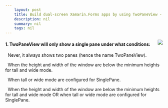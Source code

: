 ```yaml
---
    layout: post
    title: Build dual-screen Xamarin.Forms apps by using TwoPaneView - Layout changes and larger screens
    description: nil
    summary: nil
    tags: nil
---
```



 <a target="_blank" href="https://docs.microsoft.com/en-us/learn/modules/xamarin-forms-dual-screen/6-larger-screens/"><i class="fas fa-external-link-alt"></i> </a>
 <img align="right" src="https://docs.microsoft.com/en-us/learn/achievements/xamarin/xamarin-forms-dual-screen-badge.svg">
####  1. TwoPaneView will only show a single pane under what conditions:


<i class='far fa-square'></i> &nbsp;&nbsp;Never, it always shows two panes (hence the name TwoPaneView).

<i class='far fa-square'></i> &nbsp;&nbsp;When the height and width of the window are below the minimum heights for tall and wide mode.

<i class='far fa-square'></i> &nbsp;&nbsp;When tall or wide mode are configured for SinglePane.

<i class='fas fa-check-square' style='color: Dodgerblue;'></i> &nbsp;&nbsp;When the height and width of the window are below the minimum heights for tall and wide mode OR when tall or wide mode are configured for SinglePane.
<br />
<br />
<br />
